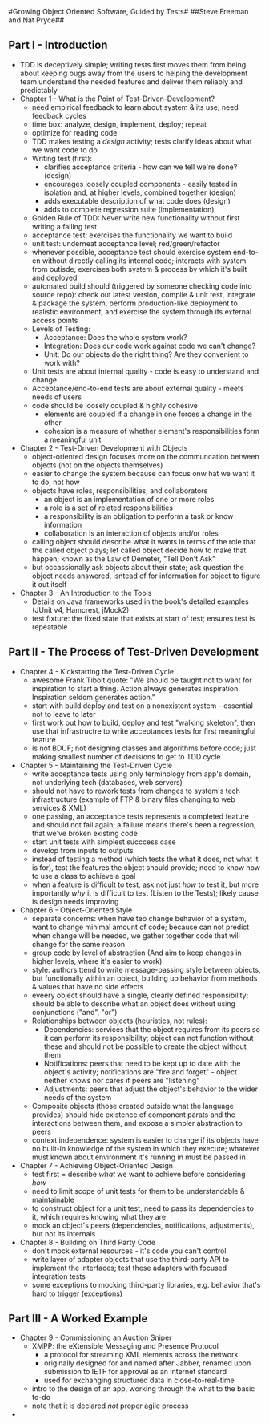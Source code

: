 #Growing Object Oriented Software, Guided by Tests#
##Steve Freeman and Nat Pryce##


## Part I - Introduction ##
* TDD is deceptively simple; writing tests first moves them from being about keeping bugs away from the users to helping the development team understand the needed features and deliver them reliably and predictably
* Chapter 1 - What is the Point of Test-Driven-Development?
    * need empirical feedback to learn about system & its use; need feedback cycles
    * time box: analyze, design, implement, deploy; repeat
    * optimize for reading code
    * TDD makes testing a _design_ activity; tests clarify ideas about what we want code to do
    * Writing test (first):
        * clarifies acceptance criteria - how can we tell we're done? (design)
        * encourages loosely coupled components - easily tested in isolation and, at higher levels, combined together (design)
        * adds executable description of what code does (design)
        * adds to complete regression suite (implementation)
    * Golden Rule of TDD: Never write new functionality without first writing a failing test
    * acceptance test: exercises the functionality we want to build
    * unit test: underneat acceptance level; red/green/refactor
    * whenever possible, acceptance test should exercise system end-to-en without directly calling its internal code; interacts with system from outisde; exercises both system & process by which it's built and deployed
    * automated build should (triggered by someone checking code into source repo): check out latest version, compile & unit test, integrate & package the system, perform production-like deployment to realistic environment, and exercise the system through its external access points
    * Levels of Testing:
        * Acceptance: Does the whole system work?
        * Integration: Does our code work against code we can't change?
        * Unit: Do our objects do the right thing? Are they convenient to work with?
    * Unit tests are about internal quality - code is easy to understand and change
    * Acceptance/end-to-end tests are about external quality - meets needs of users
    * code should be loosely coupled & highly cohesive
        * elements are coupled if a change in one forces a change in the other
        * cohesion is a measure of whether element's responsibilities form a meaningful unit
* Chapter 2 - Test-Driven Development with Objects
    * object-oriented design focuses more on the communcation between objects (not on the objects themselves)
    * easier to change the system because can focus onw hat we want it to do, not how
    * objects have roles, responsibilities, and collaborators
        * an object is an implementation of one or more roles
        * a role is a set of related responsibilities
        * a responsibility is an obligation to perform a task or know information
        * collaboration is an interaction of objects and/or roles
    * calling object should describe what it wants in terms of the role that the called object plays; let called object decide how to make that happen; known as the Law of Demeter, "Tell Don't Ask"
    * but occassionally ask objects about their state; ask question the object needs answered, isntead of for information for object to figure it out itself
* Chapter 3 - An Introduction to the Tools
    * Details on Java frameworks used in the book's detailed examples (JUnit v4, Hamcrest, jMock2)
    * test fixture: the fixed state that exists at start of test; ensures test is repeatable

## Part II - The Process of Test-Driven Development ##
* Chapter 4 - Kickstarting the Test-Driven Cycle
    * awesome Frank Tibolt quote: "We should be taught not to want for inspiration to start a thing. Action always generates inspiration. Inspiration seldom generates action."
    * start with build deploy and test on a nonexistent system - essential not to leave to later
    * first work out how to build, deploy and test "walking skeleton", then use that infrastructre to write acceptances tests for first meaningful feature
    * is not BDUF; not designing classes and algorithms before code; just making smallest number of decisions to get to TDD cycle
* Chapter 5 - Maintaining the Test-Driven Cycle
    * write acceptance tests using only terminology from app's domain, not underlying tech (databases, web servers)
    * should not have to rework tests from changes to system's tech infrastructure (example of FTP & binary files changing to web services & XML)
    * one passing, an acceptance tests represents a completed feature and should not fail again; a failure means there's been a regression, that we've broken existing code
    * start unit tests with simplest succcess case
    * develop from inputs to outputs
    * instead of testing a method (which tests the what it does, not what it is for), test the features the object should provide; need to know how to use a class to achieve a goal
    * when a feature is difficult to test, ask not just _how_ to test it, but more importantly _why_ it is difficult to test (Listen to the Tests); likely cause is design needs improving
* Chapter 6 - Object-Oriented Style
    * separate concerns: when have teo change behavior of a system, want to change minimal amount of code; because can not predict when change will be needed, we gather together code that will change for the same reason
    * group code by level of abstraction (And aim to keep changes in higher levels, where it's easier to work)
    * style: authors ttend to write message-passing style between objects, but functionally within an object, building up behavior from methods & values that have no side effects
    * eveery object should have a single, clearly defined responsibility; should be able to describe what an object does without using conjunctions ("and", "or")
    * Relationships between objects (heuristics, not rules):
        * Dependencies: services that the object requires from its peers so it can perform its responsibility; object can not function without these and should not be possible to create the object without them
        * Notifications: peers that need to be kept up to date with the object's activity; notifications are "fire and forget" - object neither knows nor cares if peers are "listening"
        * Adjustments: peers that adjust the object's behavior to the wider needs of the system
    * Composite objects (those created outside what the language provides) should hide existence of component parats and the interactions between them, and expose a simpler abstraction to peers
    * context independence: system is easier to change if its objects have no built-in knowledge of the system in which they execute; whatever must known about environment it's running in must be passed in
* Chapter 7 - Achieving Object-Oriented Design
    * test first = describe _what_ we want to achieve before considering _how_
    * need to limit scope of unit tests for them to be understandable & maintainable
    * to construct object for a unit test, need to pass its dependencies to it, which requires knowing what they are
    * mock an object's peers (dependencies, notifications, adjustments), but not its internals
* Chapter 8 - Building on Third Party Code
    * don't mock external resources - it's code you can't control
    * write layer of adapter objects that use the third-party API to implement the interfaces; test these adapters with focused integration tests
    * some exceptions to mocking third-party libraries, e.g. behavior that's hard to trigger (exceptions)

## Part III - A Worked Example ##
* Chapter 9 - Commissioning an Auction Sniper
    * XMPP: the eXtensible Messaging and Presence Protocol
        * a protocol for streaming XML elements across the network
        * originally designed for and named after Jabber, renamed upon submission to IETF for approval as an internet standard
        * used for exchanging structured data in close-to-real-time
    * intro to the design of an app, working through the what to the basic to-do
    * note that it is declared _not_ proper agile process
* 
